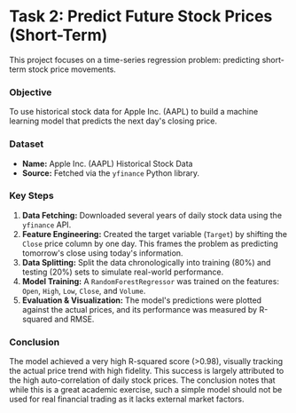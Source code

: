 # Task 2: Predict Future Stock Prices (Short-Term)

This project focuses on a time-series regression problem: predicting short-term stock price movements.

### Objective
To use historical stock data for Apple Inc. (AAPL) to build a machine learning model that predicts the next day's closing price.

### Dataset
-   **Name:** Apple Inc. (AAPL) Historical Stock Data
-   **Source:** Fetched via the `yfinance` Python library.

### Key Steps
1.  **Data Fetching:** Downloaded several years of daily stock data using the `yfinance` API.
2.  **Feature Engineering:** Created the target variable (`Target`) by shifting the `Close` price column by one day. This frames the problem as predicting tomorrow's close using today's information.
3.  **Data Splitting:** Split the data chronologically into training (80%) and testing (20%) sets to simulate real-world performance.
4.  **Model Training:** A `RandomForestRegressor` was trained on the features: `Open`, `High`, `Low`, `Close`, and `Volume`.
5.  **Evaluation & Visualization:** The model's predictions were plotted against the actual prices, and its performance was measured by R-squared and RMSE.

### Conclusion
The model achieved a very high R-squared score (>0.98), visually tracking the actual price trend with high fidelity. This success is largely attributed to the high auto-correlation of daily stock prices. The conclusion notes that while this is a great academic exercise, such a simple model should not be used for real financial trading as it lacks external market factors.
